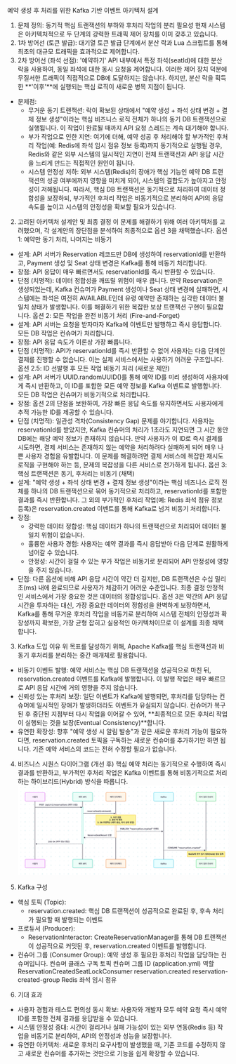 예약 생성 후 처리를 위한 Kafka 기반 이벤트 아키텍처 설계
1. 문제 정의: 동기적 핵심 트랜잭션의 부하와 후처리 작업의 분리 필요성
   현재 시스템은 아키텍처적으로 두 단계의 강력한 트래픽 제어 장치를 이미 갖추고 있습니다.
1. 1차 방어선 (토큰 발급): 대기열 토큰 발급 단계에서 분산 락과 Lua 스크립트를 통해 최초의 대규모 트래픽을 효과적으로 제어합니다.
2. 2차 방어선 (좌석 선점): '예약하기' API 내부에서 특정 좌석(seatId)에 대한 분산 락을 사용하여, 동일 좌석에 대한 동시 요청을 제어합니다.
   이러한 제어 장치 덕분에 무질서한 트래픽이 직접적으로 DB에 도달하지는 않습니다. 하지만, 분산 락을 획득한 **'이후'**에 실행되는 핵심 로직이 새로운 병목 지점이 됩니다.
* 문제점:
   * 무거운 동기 트랜잭션: 락이 확보된 상태에서 "예약 생성 + 좌석 상태 변경 + 결제 정보 생성"이라는 핵심 비즈니스 로직 전체가 하나의 동기 DB 트랜잭션으로 실행됩니다. 이 작업이 완료될 때까지 API 요청 스레드는 계속 대기해야 합니다.
   * 부가 작업으로 인한 지연: 여기에 더해, 예약 성공 후 처리해야 할 부가적인 후처리 작업(예: Redis에 좌석 임시 점유 정보 등록)까지 동기적으로 실행될 경우, Redis와 같은 외부 시스템의 일시적인 지연이 전체 트랜잭션과 API 응답 시간을 느리게 만드는 직접적인 원인이 됩니다.
   * 시스템 안정성 저하: 외부 시스템(Redis)의 장애가 핵심 기능인 예약 DB 트랜잭션의 성공 여부에까지 영향을 미치게 되어, 시스템의 결합도가 높아지고 안정성이 저해됩니다.
     따라서, 핵심 DB 트랜잭션은 동기적으로 처리하여 데이터 정합성을 보장하되, 부가적인 후처리 작업은 비동기적으로 분리하여 API의 응답 속도를 높이고 시스템의 안정성을 확보할 필요가 있습니다.
2. 고려된 아키텍처 설계안 및 최종 결정
   이 문제를 해결하기 위해 여러 아키텍처를 고려했으며, 각 설계안의 장단점을 분석하여 최종적으로 옵션 3을 채택했습니다.
   옵션 1: 예약만 동기 처리, 나머지는 비동기
* 설계: API 서버가 Reservation 레코드만 DB에 생성하여 reservationId를 반환하고, Payment 생성 및 Seat 상태 변경은 Kafka를 통해 비동기 처리합니다.
* 장점: API 응답이 매우 빠르면서도 reservationId를 즉시 반환할 수 있습니다.
* 단점 (치명적): 데이터 정합성을 깨뜨릴 위험이 매우 큽니다. 만약 Reservation은 생성되었는데, Kafka 컨슈머가 Payment 생성이나 Seat 상태 변경에 실패하면, 시스템에는 좌석은 여전히 AVAILABLE인데 유령 예약만 존재하는 심각한 데이터 불일치 상태가 발생합니다. 이를 해결하기 위한 복잡한 보상 트랜잭션 구현이 필요합니다.
  옵션 2: 모든 작업을 완전 비동기 처리 (Fire-and-Forget)
* 설계: API 서버는 요청을 받자마자 Kafka에 이벤트만 발행하고 즉시 응답합니다. 모든 DB 작업은 컨슈머가 처리합니다.
* 장점: API 응답 속도가 이론상 가장 빠릅니다.
* 단점 (치명적): API가 reservationId를 즉시 반환할 수 없어 사용자는 다음 단계인 결제를 진행할 수 없습니다. 이는 실제 서비스에서는 사용하기 어려운 구조입니다.
  옵션 2.5: ID 선발행 후 모든 작업 비동기 처리 (새로운 제안)
* 설계: API 서버가 UUID.randomUUID()를 통해 예약 ID를 미리 생성하여 사용자에게 즉시 반환하고, 이 ID를 포함한 모든 예약 정보를 Kafka 이벤트로 발행합니다. 모든 DB 작업은 컨슈머가 비동기적으로 처리합니다.
* 장점: 옵션 2의 단점을 보완하여, 가장 빠른 응답 속도를 유지하면서도 사용자에게 추적 가능한 ID를 제공할 수 있습니다.
* 단점 (치명적): 일관성 격차(Consistency Gap) 문제를 야기합니다. 사용자는 reservationId를 받았지만, Kafka 컨슈머의 처리가 1초라도 지연되면 그 시간 동안 DB에는 해당 예약 정보가 존재하지 않습니다. 만약 사용자가 이 ID로 즉시 결제를 시도하면, 결제 서비스는 존재하지 않는 예약을 처리하려다 실패하게 되어 매우 나쁜 사용자 경험을 유발합니다. 이 문제를 해결하려면 결제 서비스에 복잡한 재시도 로직을 구현해야 하는 등, 문제의 복잡성을 다른 서비스로 전가하게 됩니다.
  옵션 3: 핵심 트랜잭션은 동기, 후처리는 비동기 (채택)
* 설계: "예약 생성 + 좌석 상태 변경 + 결제 정보 생성"이라는 핵심 비즈니스 로직 전체를 하나의 DB 트랜잭션으로 묶어 동기적으로 처리하고, reservationId를 포함한 결과를 즉시 반환합니다. 그 외의 부가적인 후처리 작업(예: Redis 좌석 점유 정보 등록)은 reservation.created 이벤트를 통해 Kafka로 넘겨 비동기 처리합니다.
* 장점:
   * 강력한 데이터 정합성: 핵심 데이터가 하나의 트랜잭션으로 처리되어 데이터 불일치 위험이 없습니다.
   * 훌륭한 사용자 경험: 사용자는 예약 결과를 즉시 응답받아 다음 단계로 원활하게 넘어갈 수 있습니다.
   * 안정성: 시간이 걸릴 수 있는 부가 작업은 비동기로 분리되어 API 안정성에 영향을 주지 않습니다.
* 단점: 다른 옵션에 비해 API 응답 시간이 약간 더 길지만, DB 트랜잭션은 수십 밀리초(ms) 내에 완료되므로 사용자가 체감하기 어려운 수준입니다.
  최종 결정
  안정적인 서비스에서 가장 중요한 것은 데이터의 정합성입니다. 옵션 3은 약간의 API 응답 시간을 투자하는 대신, 가장 중요한 데이터의 정합성을 완벽하게 보장하면서, Kafka를 통해 무거운 후처리 작업을 비동기로 분리하여 시스템 전체의 안정성과 확장성까지 확보한, 가장 균형 잡히고 실용적인 아키텍처이므로 이 설계를 최종 채택합니다.
3. Kafka 도입 이유
   위 목표를 달성하기 위해, Apache Kafka를 핵심 트랜잭션과 비동기 후처리를 분리하는 중간 매개체로 활용합니다.
* 비동기 이벤트 발행: 예약 서비스는 핵심 DB 트랜잭션을 성공적으로 마친 뒤, reservation.created 이벤트를 Kafka에 발행합니다. 이 발행 작업은 매우 빠르므로 API 응답 시간에 거의 영향을 주지 않습니다.
* 신뢰성 있는 후처리 보장: 일단 이벤트가 Kafka에 발행되면, 후처리를 담당하는 컨슈머에 일시적인 장애가 발생하더라도 이벤트가 유실되지 않습니다. 컨슈머가 복구된 후 중단된 지점부터 다시 작업을 이어갈 수 있어, **최종적으로 모든 후처리 작업이 실행되는 것을 보장(Eventual Consistency)**합니다.
* 유연한 확장성: 향후 "예약 생성 시 알림 발송"과 같은 새로운 후처리 기능이 필요하다면, reservation.created 토픽을 구독하는 새로운 컨슈머를 추가하기만 하면 됩니다. 기존 예약 서비스의 코드는 전혀 수정할 필요가 없습니다.
4. 비즈니스 시퀀스 다이어그램 (개선 후)
   핵심 예약 처리는 동기적으로 수행하여 즉시 결과를 반환하고, 부가적인 후처리 작업은 Kafka 이벤트를 통해 비동기적으로 처리하는 하이브리드(Hybrid) 방식을 따릅니다.
![img.png](img/reservation_created_sequence_diagram.png)

5. Kafka 구성
* 핵심 토픽 (Topic):
   * reservation.created: 핵심 DB 트랜잭션이 성공적으로 완료된 후, 후속 처리가 필요할 때 발행되는 이벤트
* 프로듀서 (Producer):
   * ReservationInteractor: CreateReservationManager를 통해 DB 트랜잭션이 성공적으로 커밋된 후, reservation.created 이벤트를 발행합니다.
* 컨슈머 그룹 (Consumer Group): 예약 생성 후 필요한 후처리 작업을 담당하는 컨슈머입니다.
  컨슈머 클래스	구독 토픽	컨슈머 그룹 ID (application.yml)	역할
  ReservationCreatedSeatLockConsumer	reservation.created	reservation-created-group	Redis 좌석 임시 점유
6. 기대 효과
* 사용자 경험과 테스트 편의성 동시 확보: 사용자와 개발자 모두 예약 요청 즉시 예약 ID를 포함한 전체 결과를 응답받을 수 있습니다.
* 시스템 안정성 증대: 시간이 걸리거나 실패 가능성이 있는 외부 연동(Redis 등) 작업을 비동기로 분리하여, API의 안정성과 성능을 보장합니다.
* 유연한 아키텍처: 새로운 후처리 요구사항이 발생했을 때, 기존 코드를 수정하지 않고 새로운 컨슈머를 추가하는 것만으로 기능을 쉽게 확장할 수 있습니다.
